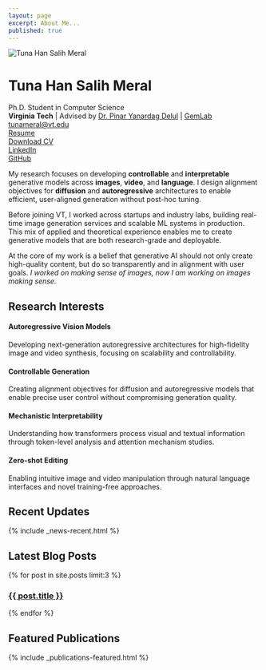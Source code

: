 ```yaml
---
layout: page
excerpt: About Me...
published: true
---
```


<div class="academic-bio">
  <img src="/images/bio-photo.jpg" alt="Tuna Han Salih Meral" class="bio-photo">
  <div class="academic-bio-content">
    <h1>Tuna Han Salih Meral</h1>
    <div class="title">Ph.D. Student in Computer Science</div>
    <div class="affiliation">
      <strong>Virginia Tech</strong> | Advised by <a href="https://pinguar.org/">Dr. Pinar Yanardag Delul</a> | <a href="https://gemlab-vt.github.io/">GemLab</a>
    </div>
  </div>
</div>

<div class="academic-contact">
  <div class="contact-item">
    <i class="fas fa-envelope"></i>
    <a href="mailto:tunameral@vt.edu">tunameral@vt.edu</a>
  </div>
  <div class="contact-item">
    <i class="fas fa-file-pdf"></i>
    <a href="/resume/">Resume</a>
  </div>
  <div class="contact-item">
    <i class="fas fa-download"></i>
    <a href="/images/CV.pdf" download>Download CV</a>
  </div>
  <div class="contact-item">
    <i class="fab fa-linkedin"></i>
    <a href="https://linkedin.com/in/tmeral" target="_blank">LinkedIn</a>
  </div>
  <div class="contact-item">
    <i class="fab fa-github"></i>
    <a href="https://github.com/tunahansalih" target="_blank">GitHub</a>
  </div>
</div>

My research focuses on developing **controllable** and **interpretable** generative models across **images**, **video**, and **language**. I design alignment objectives for **diffusion** and **autoregressive** architectures to enable efficient, user-aligned generation without post-hoc tuning.

Before joining VT, I worked across startups and industry labs, building real-time image generation services and scalable ML systems in production. This mix of applied and theoretical experience enables me to create generative models that are both research-grade and deployable.

At the core of my work is a belief that generative AI should not only create high-quality content, but do so transparently and in alignment with user goals. *I worked on making sense of images, now I am working on images making sense.*

<div class="academic-section">
  <h2>Research Interests</h2>
  <div class="research-interests-academic">
    <div class="research-interest-card">
      <h4>Autoregressive Vision Models</h4>
      <p>Developing next-generation autoregressive architectures for high-fidelity image and video synthesis, focusing on scalability and controllability.</p>
    </div>
    <div class="research-interest-card">
      <h4>Controllable Generation</h4>
      <p>Creating alignment objectives for diffusion and autoregressive models that enable precise user control without compromising generation quality.</p>
    </div>
    <div class="research-interest-card">
      <h4>Mechanistic Interpretability</h4>
      <p>Understanding how transformers process visual and textual information through token-level analysis and attention mechanism studies.</p>
    </div>
    <div class="research-interest-card">
      <h4>Zero-shot Editing</h4>
      <p>Enabling intuitive image and video manipulation through natural language interfaces and novel training-free approaches.</p>
    </div>
  </div>
</div>  

<div class="academic-section">
  <h2>Recent Updates</h2>
  {% include _news-recent.html %}
</div>

<div class="academic-section">
  <h2>Latest Blog Posts</h2>
  {% for post in site.posts limit:3 %}
  <div class="latest-post">
    <h3><a href="{{ post.url | relative_url }}">{{ post.title }}</a></h3>
  </div>
  {% endfor %}
</div>

<div class="academic-section">
  <h2>Featured Publications</h2>
  {% include _publications-featured.html %}
</div>
